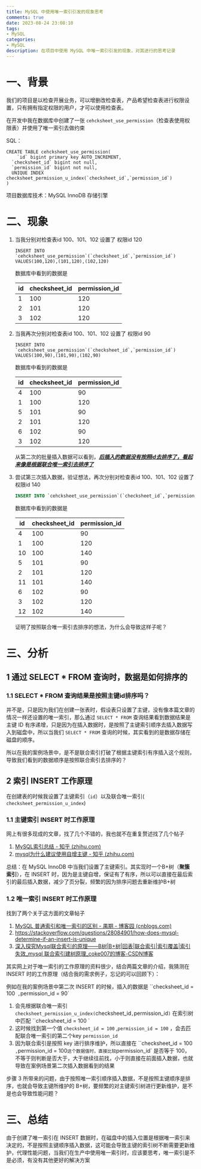 ```yaml
---
title: MySQL 中使用唯一索引引发的现象思考
comments: true
date: 2023-08-24 23:08:10
tags:
- MySQL
categories:
- MySQL
description: 在项目中使用 MySQL 中唯一索引引发的现象，对其进行的思考记录
---
```


# 一、背景

我们的项目是以检查开展业务，可以增删改检查表，产品希望检查表进行权限设置，只有拥有指定权限的用户，才可以使用检查表。

在开发中我在数据库中创建了一张 `cehcksheet_use_permission`（检查表使用权限表）并使用了唯一索引去做约束

SQL：

```mysql
CREATE TABLE cehcksheet_use_permission(
	`id` bigint primary key AUTO_INCREMENT,
  `checksheet_id` bigint not null,
  `permission_id` bigint not null,
  UNIQUE INDEX checksheet_permission_u_index(`checksheet_id`,`permission_id`)
) 
```

项目数据库技术：MySQL InnoDB 存储引擎

# 二、现象

1. 当我分别对检查表id 100、101、102 设置了 权限id 120

   ```mysql
   INSERT INTO `cehcksheet_use_permission`(`checksheet_id`,`permission_id`) VALUES(100,120),(101,120),(102,120)
   ```

   数据库中看到的数据是

   | id   | checksheet_id | permission_id |
   | ---- | ------------- | ------------- |
   | 1    | 100           | 120           |
   | 2    | 101           | 120           |
   | 3    | 102           | 120           |

2. 当我再次分别对检查表id 100、101、102 设置了 权限id 90

   ```mysql
   INSERT INTO `cehcksheet_use_permission`(`checksheet_id`,`permission_id`) VALUES(100,90),(101,90),(102,90)
   ```

   数据库中看到的数据是

   | id   | checksheet_id | permission_id |
   | ---- | ------------- | ------------- |
   | 4    | 100           | 90            |
   | 1    | 100           | 120           |
   | 5    | 101           | 90            |
   | 2    | 101           | 120           |
   | 6    | 102           | 90            |
   | 3    | 102           | 120           |

   从第二次的批量插入数据可以看到，***<u>后插入的数据没有按照id去排序了，看起来像是根据联合唯一索引去排序了</u>***

3. 尝试第三次插入数据，验证想法，再次分别对检查表id 100、101、102 设置了 权限id 140

   ```sql
   INSERT INTO `cehcksheet_use_permission`(`checksheet_id`,`permission_id`) VALUES(100,140),(101,140),(102,140)
   ```

   数据库中看到的数据是

   | id   | checksheet_id | permission_id |
   | ---- | ------------- | ------------- |
   | 4    | 100           | 90            |
   | 1    | 100           | 120           |
   | 10   | 100           | 140           |
   | 5    | 101           | 90            |
   | 2    | 101           | 120           |
   | 11   | 101           | 140           |
   | 6    | 102           | 90            |
   | 3    | 102           | 120           |
   | 12   | 102           | 140           |

   证明了按照联合唯一索引去排序的想法，为什么会导致这样子呢？

# 三、分析

## 1 通过 SELECT * FROM 查询时，数据是如何排序的

### 1.1 SELECT * FROM 查询结果是按照主键id排序吗？

并不是，只是因为我们在创建一张表时，假设表只设置了主键，没有像本篇文章的情况一样还设置的唯一索引，那么通过 `SELECT * FROM` 查询结果看到数据结果是主键 ID 有序递增，只是因为在插入数据时，是按照了主键索引顺序去插入数据写入到磁盘中，所以当我们 `SELECT * FROM` 查询的时候，其实看到的是数据存储在磁盘的顺序。

所以在我的案例场景中，是不是联合索引打破了根据主键索引有序插入这个规则，导致我们看到的数据顺序是按照联合索引去排序的？



## 2 索引 INSERT 工作原理

在创建表的时候我设置了主键索引（`id`）以及联合唯一索引(` checksheet_permission_u_index`)



### 1.1 主键索引 INSERT 时工作原理

网上有很多现成的文章，找了几个不错的，我也就不在重复赘述找了几个帖子

1. [MySQL索引总结 - 知乎 (zhihu.com)](https://zhuanlan.zhihu.com/p/29118331)
2. [mysql为什么建议使用自增主键 - 知乎 (zhihu.com)](https://zhuanlan.zhihu.com/p/71022670)

总结：在 MySQL InnoDB 中当我们设置了主键索引。其实现时一个B+树（**聚簇索引**），在 INSERT 时，因为是主键自增，保证有了有序，所以可以直接在最后索引的最后插入数据，减少了页分裂，频繁的因为排序问题去重新维护B+树



### 1.2 唯一索引 INSERT 时工作原理

找到了两个关于这方面的文章帖子

1. [MySQL 普通索引和唯一索引的区别 - 禺期 - 博客园 (cnblogs.com)](https://www.cnblogs.com/hhhhuanzi/p/12318504.html)
2. https://stackoverflow.com/questions/28084901/how-does-mysql-determine-if-an-insert-is-unique
3. [深入探究Mysql联合索引的原理——B树|B+树|回表|联合索引|索引覆盖|索引失效_mysql 联合索引建树原理_coke007的博客-CSDN博客](https://blog.csdn.net/kexiaoleqq/article/details/118497584)

其实网上对于唯一索引的工作原理的资料很少，结合两篇文章的介绍，我猜测在 INSERT 时的工作原理（结合我的需求例子，忘记的可以回顾下）：

例如在我的案例场景中第二次 INSERT 的时候，插入的数据是 ``checksheet_id = 100` ,`permission_id = 90`

1. 会先根据联合唯一索引 `checksheet_permission_u_index(`checksheet_id`,`permission_id`)` 在索引树中匹配  ``checksheet_id = 100 `
2. 这时候找到第一个值 `checksheet_id = 100` ,`permission_id = 100` ，会去匹配联合唯一索引的第二个key `permission_id `
3. 因为联合索引是按照 key 进行排序维护，所以直接在 ``checksheet_id = 100` ,`permission_id = 100` 这个数据值时，直接比较 `permission_id` 是否等于 100，不等于则判断是否大于，大于继续往前找，小于则直接在前面插入数据，也就导致在案例场景第二次插入数据看到的结果

步骤 3 所带来的问题，由于按照唯一索引顺序插入数据，不是按照主键顺序是排序，也就会导致主键所维护的 B+树，要频繁的对主键索引树进行更新维护，是不是也会导致性能问题？


# 三、总结
由于创建了唯一索引在 INSERT 数据时，在磁盘中的插入位置是根据唯一索引来决定的，不是按照主键顺序插入数据，这可能会导致主键的索引树不断需要更新维护，代理性能问题，当我们在生产中使用唯一索引时，应该要思考，唯一索引是不是必须，有没有其他更好的解决方案
